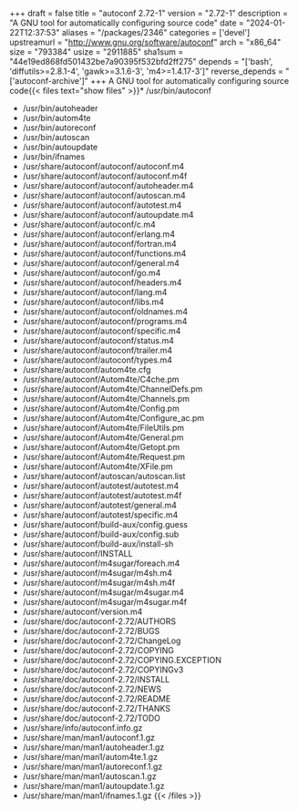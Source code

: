 +++
draft = false
title = "autoconf 2.72-1"
version = "2.72-1"
description = "A GNU tool for automatically configuring source code"
date = "2024-01-22T12:37:53"
aliases = "/packages/2346"
categories = ['devel']
upstreamurl = "http://www.gnu.org/software/autoconf"
arch = "x86_64"
size = "793384"
usize = "2911885"
sha1sum = "44e19ed868fd501432be7a90395f532bfd2ff275"
depends = "['bash', 'diffutils>=2.8.1-4', 'gawk>=3.1.6-3', 'm4>=1.4.17-3']"
reverse_depends = "['autoconf-archive']"
+++
A GNU tool for automatically configuring source code{{< files text="show files" >}}* /usr/bin/autoconf
* /usr/bin/autoheader
* /usr/bin/autom4te
* /usr/bin/autoreconf
* /usr/bin/autoscan
* /usr/bin/autoupdate
* /usr/bin/ifnames
* /usr/share/autoconf/autoconf/autoconf.m4
* /usr/share/autoconf/autoconf/autoconf.m4f
* /usr/share/autoconf/autoconf/autoheader.m4
* /usr/share/autoconf/autoconf/autoscan.m4
* /usr/share/autoconf/autoconf/autotest.m4
* /usr/share/autoconf/autoconf/autoupdate.m4
* /usr/share/autoconf/autoconf/c.m4
* /usr/share/autoconf/autoconf/erlang.m4
* /usr/share/autoconf/autoconf/fortran.m4
* /usr/share/autoconf/autoconf/functions.m4
* /usr/share/autoconf/autoconf/general.m4
* /usr/share/autoconf/autoconf/go.m4
* /usr/share/autoconf/autoconf/headers.m4
* /usr/share/autoconf/autoconf/lang.m4
* /usr/share/autoconf/autoconf/libs.m4
* /usr/share/autoconf/autoconf/oldnames.m4
* /usr/share/autoconf/autoconf/programs.m4
* /usr/share/autoconf/autoconf/specific.m4
* /usr/share/autoconf/autoconf/status.m4
* /usr/share/autoconf/autoconf/trailer.m4
* /usr/share/autoconf/autoconf/types.m4
* /usr/share/autoconf/autom4te.cfg
* /usr/share/autoconf/Autom4te/C4che.pm
* /usr/share/autoconf/Autom4te/ChannelDefs.pm
* /usr/share/autoconf/Autom4te/Channels.pm
* /usr/share/autoconf/Autom4te/Config.pm
* /usr/share/autoconf/Autom4te/Configure_ac.pm
* /usr/share/autoconf/Autom4te/FileUtils.pm
* /usr/share/autoconf/Autom4te/General.pm
* /usr/share/autoconf/Autom4te/Getopt.pm
* /usr/share/autoconf/Autom4te/Request.pm
* /usr/share/autoconf/Autom4te/XFile.pm
* /usr/share/autoconf/autoscan/autoscan.list
* /usr/share/autoconf/autotest/autotest.m4
* /usr/share/autoconf/autotest/autotest.m4f
* /usr/share/autoconf/autotest/general.m4
* /usr/share/autoconf/autotest/specific.m4
* /usr/share/autoconf/build-aux/config.guess
* /usr/share/autoconf/build-aux/config.sub
* /usr/share/autoconf/build-aux/install-sh
* /usr/share/autoconf/INSTALL
* /usr/share/autoconf/m4sugar/foreach.m4
* /usr/share/autoconf/m4sugar/m4sh.m4
* /usr/share/autoconf/m4sugar/m4sh.m4f
* /usr/share/autoconf/m4sugar/m4sugar.m4
* /usr/share/autoconf/m4sugar/m4sugar.m4f
* /usr/share/autoconf/version.m4
* /usr/share/doc/autoconf-2.72/AUTHORS
* /usr/share/doc/autoconf-2.72/BUGS
* /usr/share/doc/autoconf-2.72/ChangeLog
* /usr/share/doc/autoconf-2.72/COPYING
* /usr/share/doc/autoconf-2.72/COPYING.EXCEPTION
* /usr/share/doc/autoconf-2.72/COPYINGv3
* /usr/share/doc/autoconf-2.72/INSTALL
* /usr/share/doc/autoconf-2.72/NEWS
* /usr/share/doc/autoconf-2.72/README
* /usr/share/doc/autoconf-2.72/THANKS
* /usr/share/doc/autoconf-2.72/TODO
* /usr/share/info/autoconf.info.gz
* /usr/share/man/man1/autoconf.1.gz
* /usr/share/man/man1/autoheader.1.gz
* /usr/share/man/man1/autom4te.1.gz
* /usr/share/man/man1/autoreconf.1.gz
* /usr/share/man/man1/autoscan.1.gz
* /usr/share/man/man1/autoupdate.1.gz
* /usr/share/man/man1/ifnames.1.gz
{{< /files >}}